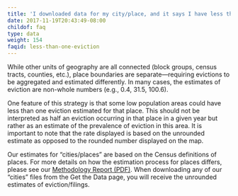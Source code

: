 ```yaml
---
title: 'I downloaded data for my city/place, and it says I have less than one eviction/filing. What does that mean?'
date: 2017-11-19T20:43:49-08:00
childof: faq
type: data
weight: 154
faqid: less-than-one-eviction
---
```

While other units of geography are all connected (block groups, census tracts, counties, etc.), place boundaries are separate—requiring evictions to be aggregated and estimated differently. In many cases, the estimates of eviction are non-whole numbers (e.g., 0.4, 31.5, 100.6).

One feature of this strategy is that some low population areas could have less than one eviction estimated for that place. This should not be interpreted as half an eviction occurring in that place in a given year but rather as an estimate of the prevalence of eviction in this area. It is important to note that the rate displayed is based on the unrounded estimate as opposed to the rounded number displayed on the map.

Our estimates for “cities/places” are based on the Census definitions of places. For more details on how the estimation process for places differs, please see our <a href="/docs/Eviction Lab Methodology Report.pdf" target="_blank">Methodology Report (PDF)</a>. When downloading any of our “cities” files from the Get the Data page, you will receive the unrounded estimates of eviction/filings.